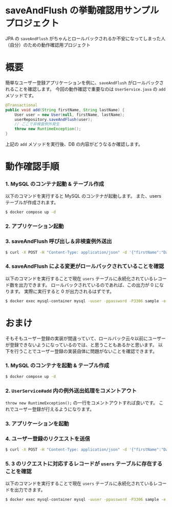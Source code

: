 # saveAndFlush の挙動確認用サンプルプロジェクト
JPA の `saveAndFlush` がちゃんとロールバックされるか不安になってしまった人（自分）のための動作確認用プロジェクト
# 概要
簡単なユーザー登録アプリケーションを例に、`saveAndFlush` がロールバックされることを確認します。
今回の動作確認で重要なのは `UserService.java` の `add` メソッドです。
```java
@Transactional
public void add(String firstName, String lastName) {
    User user = new User(null, firstName, lastName);
    userRepository.saveAndFlush(user);
    // ここで非検査例外発生
    throw new RuntimeException();
}
```
上記の `add` メソッドを実行後、DB の内容がどうなるか確認します。
# 動作確認手順
### 1. MySQL のコンテナ起動 & テーブル作成
以下のコマンドを実行すると MySQL のコンテナが起動します。
また、users テーブルが作成されます。
```bash
$ docker compose up -d
```
### 2. アプリケーション起動
### 3. saveAndFlush 呼び出し＆非検査例外送出
```bash
$ curl -X POST -H "Content-Type: application/json" -d '{"firstName":"Daniel", "lastName": "Caesar"}' localhost:8080/users
```
### 4. saveAndFlush による変更がロールバックされていることを確認
以下のコマンドを実行することで現在 `users` テーブルに永続化されているレコード数を出力できます。
ロールバックされているのであれば、この出力が 0 になります。
実際に実行すると 0 が出力されるはずです。
```bash
$ docker exec mysql-container mysql -uuser -ppassword -P3306 sample -e "select count(*) from users;"
```

# おまけ
そもそもユーザー登録の実装が間違っていて、ロールバック云々以前にユーザーが登録できないようになっているのでは、と思うこともあるかと思います。
以下を行うことでユーザー登録の実装自体に問題がないことを確認できます。
### 1. MySQL のコンテナを起動 & テーブル作成
```bash
$ docker compose up -d
```
### 2. `UserService#add` 内の例外送出処理をコメントアウト
`throw new RuntimeException();` の一行をコメントアウトすれば良いです。
これでユーザー登録が行えるようになります。
### 3. アプリケーションを起動
### 4. ユーザー登録のリクエストを送信
```bash
$ curl -X POST -H "Content-Type: application/json" -d '{"firstName":"Daniel", "lastName": "Caesar"}' localhost:8080/users
```
### 5. 3 のリクエストに対応するレコードが `users` テーブルに存在することを確認
以下のコマンドを実行することで現在 `users` テーブルに永続化されているレコードを出力できます。
```bash
$ docker exec mysql-container mysql -uuser -ppassword -P3306 sample -e "select * from users;"
```